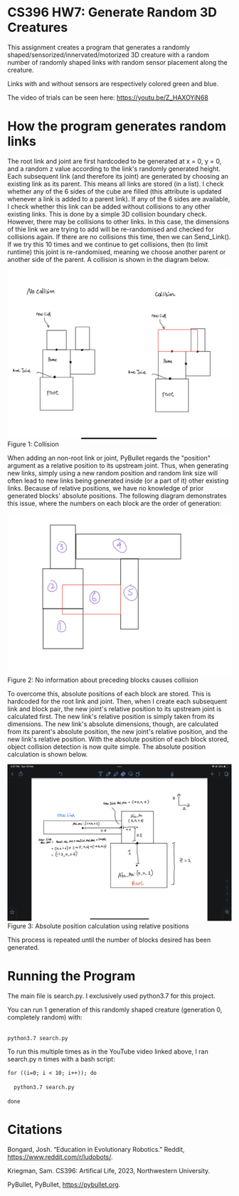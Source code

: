 # CS396 HW7: Generate Random 3D Creatures

This assignment creates a program that generates a randomly shaped/sensorized/innervated/motorized 3D creature with a random number of randomly shaped links with random sensor placement along the creature.

Links with and without sensors are respectively colored green and blue.

The video of trials can be seen here: https://youtu.be/Z_HAXOYiN68

# How the program generates random links

The root link and joint are first hardcoded to be generated at x = 0, y = 0, and a random z value according to the link's randomly generated height. Each subsequent link (and therefore its joint) are generated by choosing an existing link as its parent. This means all links are stored (in a list). I check whether any of the 6 sides of the cube are filled (this attribute is updated whenever a link is added to a parent link). If any of the 6 sides are available, I check whether this link can be added without collisions to any other existing links. This is done by a simple 3D collision boundary check. However, there may be collisions to other links. In this case, the dimensions of thie link we are trying to add will be re-randomised and checked for collisions again. If there are no collisions this time, then we can Send_Link(). If we try this 10 times and we continue to get collisions, then (to limit runtime) this joint is re-randomised, meaning we choose another parent or another side of the parent. A collision is shown in the diagram below.

![alt text](readmeImages/Collision.jpeg)
Figure 1: Collision


When adding an non-root link or joint, PyBullet regards the "position" argument as a relative position to its upstream joint. Thus, when generating new links, simply using a new random position and random link size will often lead to new links being generated inside (or a part of it) other existing links. Because of relative positions, we have no knowledge of prior generated blocks' absolute positions. The following diagram demonstrates this issue, where the numbers on each block are the order of generation: 

![alt text](readmeImages/CollidingBlocks.jpg)
Figure 2: No information about preceding blocks causes collision

To overcome this, absolute positions of each block are stored. This is hardcoded for the root link and joint. Then, when I create each subsequent link and block pair, the new joint's relative position to its upstream joint is calculated first. The new link's relative position is simply taken from its dimensions. The new link's absolute dimensions, though, are calculated from its parent's absolute position, the new joint's relative position, and the new link's relative position. With the absolute position of each block stored, object collision detection is now quite simple. The absolute position calculation is shown below.

![alt text](readmeImages/AbsPos.jpeg)
Figure 3: Absolute position calculation using relative positions

This process is repeated until the number of blocks desired has been generated. 


# Running the Program

The main file is search.py. I exclusively used python3.7 for this project.

You can run 1 generation of this randomly shaped creature (generation 0, completely random) with:

``` 

python3.7 search.py 

```

To run this multiple times as in the YouTube video linked above, I ran search.py n times with a bash script: 

```
for ((i=0; i < 10; i++)); do

  python3.7 search.py

done

```

# Citations

Bongard, Josh. “Education in Evolutionary Robotics.” Reddit, https://www.reddit.com/r/ludobots/.

Kriegman, Sam. CS396: Artifical Life, 2023, Northwestern University.

PyBullet, PyBullet, https://pybullet.org. 